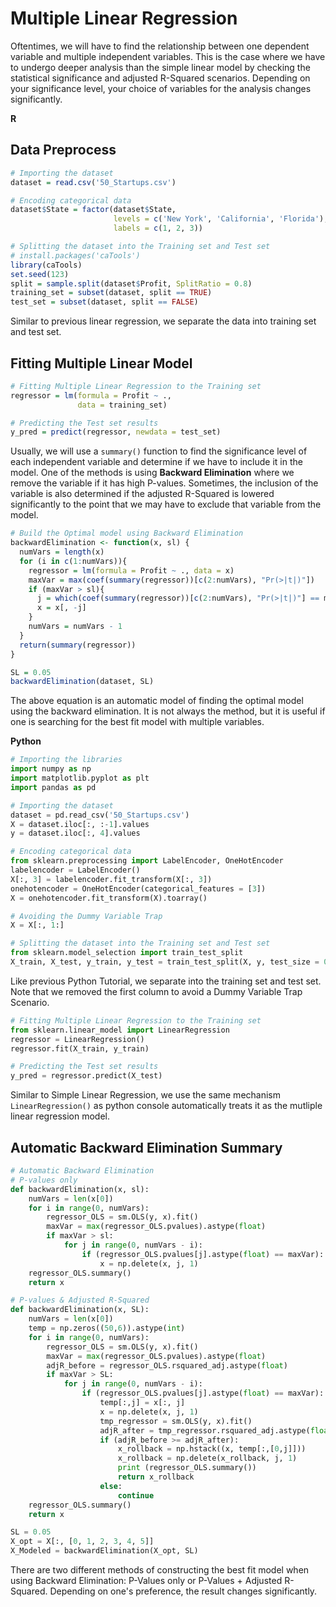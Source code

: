 # Multiple Linear Regression
Oftentimes, we will have to find the relationship between one dependent variable and multiple independent variables.
This is the case where we have to undergo deeper analysis than the simple linear model by checking the statistical significance
and adjusted R-Squared scenarios. Depending on your significance level, your choice of variables for the analysis changes
significantly.

**R**
## Data Preprocess
```r
# Importing the dataset
dataset = read.csv('50_Startups.csv')

# Encoding categorical data
dataset$State = factor(dataset$State,
                       levels = c('New York', 'California', 'Florida'),
                       labels = c(1, 2, 3))

# Splitting the dataset into the Training set and Test set
# install.packages('caTools')
library(caTools)
set.seed(123)
split = sample.split(dataset$Profit, SplitRatio = 0.8)
training_set = subset(dataset, split == TRUE)
test_set = subset(dataset, split == FALSE)
```
Similar to previous linear regression, we separate the data into training set and test set.

## Fitting Multiple Linear Model
```r
# Fitting Multiple Linear Regression to the Training set
regressor = lm(formula = Profit ~ .,
               data = training_set)

# Predicting the Test set results
y_pred = predict(regressor, newdata = test_set)
```
Usually, we will use a `summary()` function to find the significance level of each independent variable and determine
if we have to include it in the model. One of the methods is using **Backward Elimination** where we remove the variable
if it has high P-values. Sometimes, the inclusion of the variable is also determined if the adjusted R-Squared is lowered
significantly to the point that we may have to exclude that variable from the model.

```r
# Build the Optimal model using Backward Elimination
backwardElimination <- function(x, sl) {
  numVars = length(x)
  for (i in c(1:numVars)){
    regressor = lm(formula = Profit ~ ., data = x)
    maxVar = max(coef(summary(regressor))[c(2:numVars), "Pr(>|t|)"])
    if (maxVar > sl){
      j = which(coef(summary(regressor))[c(2:numVars), "Pr(>|t|)"] == maxVar)
      x = x[, -j]
    }
    numVars = numVars - 1
  }
  return(summary(regressor))
}

SL = 0.05
backwardElimination(dataset, SL)
```
The above equation is an automatic model of finding the optimal model using the backward elimination. It is not always
the method, but it is useful if one is searching for the best fit model with multiple variables.

**Python**
```python
# Importing the libraries
import numpy as np
import matplotlib.pyplot as plt
import pandas as pd

# Importing the dataset
dataset = pd.read_csv('50_Startups.csv')
X = dataset.iloc[:, :-1].values
y = dataset.iloc[:, 4].values

# Encoding categorical data
from sklearn.preprocessing import LabelEncoder, OneHotEncoder
labelencoder = LabelEncoder()
X[:, 3] = labelencoder.fit_transform(X[:, 3])
onehotencoder = OneHotEncoder(categorical_features = [3])
X = onehotencoder.fit_transform(X).toarray()

# Avoiding the Dummy Variable Trap
X = X[:, 1:]

# Splitting the dataset into the Training set and Test set
from sklearn.model_selection import train_test_split
X_train, X_test, y_train, y_test = train_test_split(X, y, test_size = 0.2, random_state = 0)
```
Like previous Python Tutorial, we separate into the training set and test set. Note that we removed the first column to avoid
a Dummy Variable Trap Scenario.

```python
# Fitting Multiple Linear Regression to the Training set
from sklearn.linear_model import LinearRegression
regressor = LinearRegression()
regressor.fit(X_train, y_train)

# Predicting the Test set results
y_pred = regressor.predict(X_test)
```
Similar to Simple Linear Regression, we use the same mechanism `LinearRegression()` as python console automatically treats
it as the mutliple linear regression model.

## Automatic Backward Elimination Summary
```python
# Automatic Backward Elimination
# P-values only
def backwardElimination(x, sl):
    numVars = len(x[0])
    for i in range(0, numVars):
        regressor_OLS = sm.OLS(y, x).fit()
        maxVar = max(regressor_OLS.pvalues).astype(float)
        if maxVar > sl:
            for j in range(0, numVars - i):
                if (regressor_OLS.pvalues[j].astype(float) == maxVar):
                    x = np.delete(x, j, 1)
    regressor_OLS.summary()
    return x

# P-values & Adjusted R-Squared
def backwardElimination(x, SL):
    numVars = len(x[0])
    temp = np.zeros((50,6)).astype(int)
    for i in range(0, numVars):
        regressor_OLS = sm.OLS(y, x).fit()
        maxVar = max(regressor_OLS.pvalues).astype(float)
        adjR_before = regressor_OLS.rsquared_adj.astype(float)
        if maxVar > SL:
            for j in range(0, numVars - i):
                if (regressor_OLS.pvalues[j].astype(float) == maxVar):
                    temp[:,j] = x[:, j]
                    x = np.delete(x, j, 1)
                    tmp_regressor = sm.OLS(y, x).fit()
                    adjR_after = tmp_regressor.rsquared_adj.astype(float)
                    if (adjR_before >= adjR_after):
                        x_rollback = np.hstack((x, temp[:,[0,j]]))
                        x_rollback = np.delete(x_rollback, j, 1)
                        print (regressor_OLS.summary())
                        return x_rollback
                    else:
                        continue
    regressor_OLS.summary()
    return x

SL = 0.05
X_opt = X[:, [0, 1, 2, 3, 4, 5]]
X_Modeled = backwardElimination(X_opt, SL)
```
There are two different methods of constructing the best fit model when using Backward Elimination: P-Values only or P-Values + Adjusted R-Squared.
Depending on one's preference, the result changes significantly.
